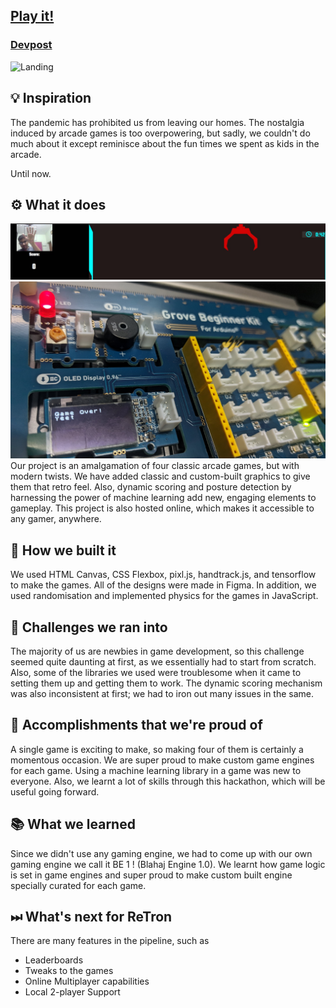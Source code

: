 ## [Play it!](https://mlh-hackcade.vercel.app/)
### [Devpost](https://devpost.com/software/sharkade)

![Landing](https://user-images.githubusercontent.com/49470807/120106329-39832900-c17a-11eb-9d66-ba666513b0ad.png)

## 💡 Inspiration
The pandemic has prohibited us from leaving our homes. 
The nostalgia induced by arcade games is too overpowering, but sadly, we couldn't do much about it except reminisce about the fun times we spent as kids in the arcade.

Until now.

## ⚙ What it does
<img src="https://github.com/ashwinexe/ReTron/blob/main/assets/handjsss.jpg?raw=true">
<img src="https://github.com/ashwinexe/ReTron/blob/main/assets/arduino.jpg?raw=true">
Our project is an amalgamation of four classic arcade games, but with modern twists.  We have added classic and custom-built graphics to give them that retro feel. Also, dynamic scoring and posture detection by harnessing the power of machine learning add new, engaging elements to gameplay. This project is also hosted online, which makes it accessible to any gamer, anywhere.

## 🔧 How we built it
We used HTML Canvas, CSS Flexbox, pixl.js, handtrack.js, and tensorflow to make the games. All of the designs were made in Figma. In addition, we used randomisation and implemented physics for the games in JavaScript.

## 💪 Challenges we ran into
The majority of us are newbies in game development, so this challenge seemed quite daunting at first, as we essentially had to start from scratch. 
Also, some of the libraries we used were troublesome when it came to setting them up and getting them to work. The dynamic scoring mechanism was also inconsistent at first; we had to iron out many issues in the same.

## 📌 Accomplishments that we're proud of
 A single game is exciting to make, so making four of them is certainly a momentous occasion. We are super proud to make custom game engines for each game. Using a machine learning library in a game was new to everyone. Also, we learnt a lot of skills through this hackathon, which will be useful going forward. 

## 📚 What we learned
Since we didn't use any gaming engine, we had to come up with our own gaming engine we call it BE 1 ! (Blahaj Engine 1.0). We learnt how game logic is set in game engines and super proud to make custom built engine specially curated for each game. 

## ⏭ What's next for ReTron
There are many features in the pipeline, such as
* Leaderboards
* Tweaks to the games
* Online Multiplayer capabilities
* Local 2-player Support

